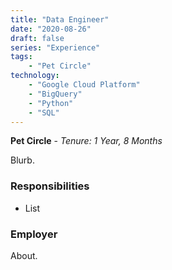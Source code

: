 ```yaml
---
title: "Data Engineer"
date: "2020-08-26"
draft: false
series: "Experience"
tags: 
    - "Pet Circle"
technology:
    - "Google Cloud Platform"
    - "BigQuery"
    - "Python"
    - "SQL"
---
```


**Pet Circle** - 
*Tenure: 1 Year, 8 Months*

Blurb.

### Responsibilities
- List

### Employer
About.